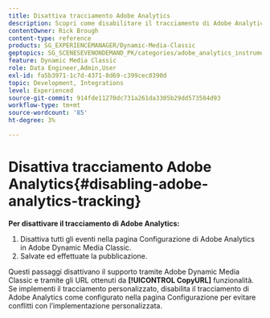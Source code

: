 ```yaml
---
title: Disattiva tracciamento Adobe Analytics
description: Scopri come disabilitare il tracciamento di Adobe Analytics in Adobe Dynamic Media Classic.
contentOwner: Rick Brough
content-type: reference
products: SG_EXPERIENCEMANAGER/Dynamic-Media-Classic
geptopics: SG_SCENESEVENONDEMAND_PK/categories/adobe_analytics_instrumentation_kit
feature: Dynamic Media Classic
role: Data Engineer,Admin,User
exl-id: fa5b3971-1c7d-4371-8d69-c399cec0390d
topic: Development, Integrations
level: Experienced
source-git-commit: 914fde11270dc731a261da3305b29dd573584d93
workflow-type: tm+mt
source-wordcount: '85'
ht-degree: 3%

---
```


# Disattiva tracciamento Adobe Analytics{#disabling-adobe-analytics-tracking}

**Per disattivare il tracciamento di Adobe Analytics:**

1. Disattiva tutti gli eventi nella pagina Configurazione di Adobe Analytics in Adobe Dynamic Media Classic.
1. Salvate ed effettuate la pubblicazione.

Questi passaggi disattivano il supporto tramite Adobe Dynamic Media Classic e tramite gli URL ottenuti da **[!UICONTROL CopyURL]** funzionalità. Se implementi il tracciamento personalizzato, disabilita il tracciamento di Adobe Analytics come configurato nella pagina Configurazione per evitare conflitti con l’implementazione personalizzata.
